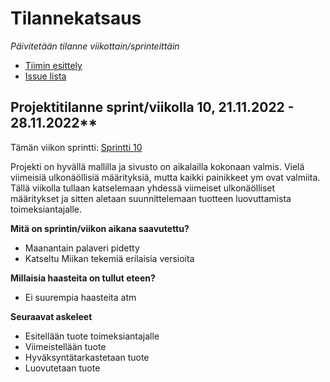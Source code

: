 # Tilannekatsaus


*Päivitetään tilanne viikottain/sprinteittäin*

* [Tiimin esittely](https://ac8393.pages.labranet.jamk.fi/grafiteam-projekti/10-Projektihallinta/esittely/)
* [Issue lista](https://gitlab.labranet.jamk.fi/AC8393/grafiteam-projekti/-/issues)

## Projektitilanne sprint/viikolla 10,  21.11.2022 - 28.11.2022**

Tämän viikon sprintti: [Sprintti 10](https://gitlab.labranet.jamk.fi/AC8393/grafiteam-projekti/-/milestones/12#tab-issues)

Projekti on hyvällä mallilla ja sivusto on aikalailla kokonaan valmis. Vielä viimeisiä ulkonäöllisiä määrityksiä, mutta kaikki painikkeet ym ovat valmiita. Tällä viikolla tullaan katselemaan yhdessä viimeiset ulkonäölliset määritykset ja sitten aletaan suunnittelemaan tuotteen luovuttamista toimeksiantajalle.

**Mitä on sprintin/viikon aikana saavutettu?**

- Maanantain palaveri pidetty
- Katseltu Miikan tekemiä erilaisia versioita

**Millaisia haasteita on tullut eteen?**

- Ei suurempia haasteita atm

**Seuraavat askeleet**

- Esitellään tuote toimeksiantajalle
- Viimeistellään tuote
- Hyväksyntätarkastetaan tuote
- Luovutetaan tuote
